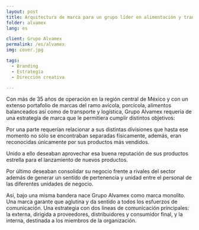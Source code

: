 ```yaml
---
layout: post
title: Arquitectura de marca para un grupo líder en alimentación y transporte
folder: alvamex
lang: es

client: Grupo Alvamex
permalink: /es/alvamex
img: cover.jpg

tags:
  - Branding
  - Estrategia
  - Dirección creativa

---
```


Con más de 35 años de operación en la región central de México y con un extenso portafolio de marcas del ramo avícola, porcícola, alimentos balanceados así como de transporte y logística, Grupo Alvamex requería de una estrategia de marca que le permitiera cumplir distintos objetivos:

Por una parte requerían relacionar a sus distintas divisiones que hasta ese momento no sólo se encontraban separadas físicamente, además, eran reconocidas únicamente por sus productos más vendidos.

Unido a ello deseaban aprovechar esa buena reputación de sus productos estrella para el lanzamiento de nuevos productos.

Por último deseaban consolidar su negocio frente a rivales del sector además de generar un sentido de pertenencia y unidad entre el personal de las diferentes unidades de negocio.

Así, bajo una misma bandera nace Grupo Alvamex como marca monolito. Una marca garante que aglutina y da sentido a todos los esfuerzos de comunicación. Una estrategia con dos líneas de comunicación principales: la externa, dirigida a proveedores, distribuidores y consumidor final, y la interna, destinada a los miembros de la organización.
